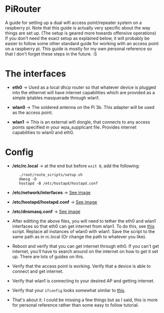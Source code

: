 # PiRouter
A guide for setting up a dual wifi access point/repeater system on a raspberry pi. Note that this guide is actually very specific about the way things are set up. (The setup is geared more towards offensive operations) If you don't need the exact setup as explained below, it will probably be easier to follow some other standard guide for working with an access point on a raspberry pi. This guide is mostly for my own personal reference so that I don't forget these steps in the future. :S

# The interfaces

- **eth0** -> Used as a local dhcp router so that whatever device is plugged into the ethernet will have internet capabilities which are provided as a simple iptables masquerade through wlan1. 

- **wlan0** -> The soldered antenna on the Pi 3b. This adapter will be used as the access point.

- **wlan1** -> This is an external wifi dongle, that connects to any access points specified in your wpa_supplicant file. Provides internet capabilities to wlan0 and eth0.

# Config 

- **/etc/rc.local** -> at the end but before ``exit 0``, add the following:
    ```
       ./root/route_scripts/setup.sh
       dmesg -D
       hostapd -B /etc/hostapd/hostapd.conf
    ```
- **/etc/network/interfaces** -> [See image](/Selection_842.png)

- **/etc/hostapd/hostapd.conf** -> [See image](/Selection_841.png)

- **/etc/dnsmasq.conf** -> [See image](/Selection_840.png)

- After editting the above files, you will need to tether the eth0 and wlan1 interfaces so that eth0 can get internet from wlan1.
To do this, see [this](https://github.com/Zeroeh/udp-mitm/blob/master/raspberrypi/setup.sh) script. Replace all instances of wlan0 with wlan1. Save the script to the same path as in rc.local (Or change the path to whatever you like).

- Reboot and verify that you can get internet through eth0. If you can't get internet, you'll have to search around on the internet on how to get it set up. There are lots of guides on this.

- Verify that the access point is working. Verify that a device is able to connect and get internet.

- Verify that wlan1 is connecting to your desired AP and getting internet.

- Verify that your ``ifconfig`` looks somewhat similar to [this](/Selection_843.png).

- That's about it. I could be missing a few things but as I said, this is more for personal reference rather than some easy to follow tutorial.
